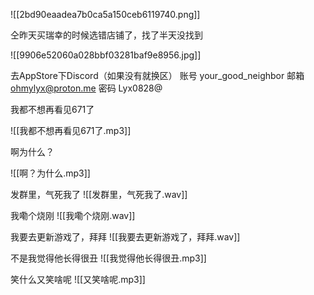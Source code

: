 ![[2bd90eaadea7b0ca5a150ceb6119740.png]]

仝昨天买瑞幸的时候选错店铺了，找了半天没找到

![[9906e52060a028bbf03281baf9e8956.jpg]]

去AppStore下Discord（如果没有就换区）
账号 your_good_neighbor
邮箱 ohmylyx@proton.me
密码 Lyx0828@

我都不想再看见671了

![[我都不想再看见671了.mp3]]

啊为什么？

![[啊？为什么.mp3]]


发群里，气死我了
![[发群里，气死我了.wav]]


我嘞个烧刚
![[我嘞个烧刚.wav]]


我要去更新游戏了，拜拜
![[我要去更新游戏了，拜拜.wav]]


不是我觉得他长得很丑
![[我觉得他长得很丑.mp3]]


笑什么又笑啥呢
![[又笑啥呢.mp3]]
